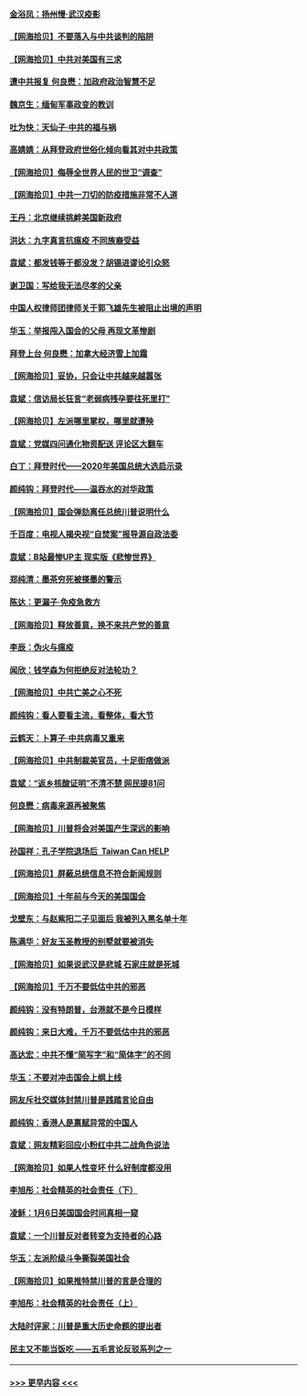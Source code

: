 #### [金浴凤：扬州慢‧武汉疫影](../pages/nsc993/n12737248.md?t=02070651) 
#### [【网海拾贝】不要落入与中共谈判的陷阱](../pages/nsc993/n12735229.md?t=02070651) 
#### [【网海拾贝】中共对美国有三求](../pages/nsc993/n12735197.md?t=02070651) 
#### [遭中共报复 何良懋：加政府政治智慧不足](../pages/nsc993/n12734323.md?t=02070651) 
#### [魏京生：缅甸军事政变的教训](../pages/nsc993/n12732470.md?t=02070651) 
#### [吐为快：天仙子·中共的福与祸](../pages/nsc993/n12732165.md?t=02070651) 
#### [高婧婧：从拜登政府世俗化倾向看其对中共政策](../pages/nsc993/n12730028.md?t=02070651) 
#### [【网海拾贝】侮辱全世界人民的世卫“调查”](../pages/nsc993/n12727884.md?t=02070651) 
#### [【网海拾贝】中共一刀切的防疫措施非常不人道](../pages/nsc993/n12724879.md?t=02070651) 
#### [王丹：北京继续挑衅美国新政府](../pages/nsc993/n12722456.md?t=02070651) 
#### [洪达：九字真言抗瘟疫 不同族裔受益](../pages/nsc993/n12722448.md?t=02070651) 
#### [袁斌：都发钱等于都没发？胡锡进谬论引众怒](../pages/nsc993/n12722393.md?t=02070651) 
#### [谢卫国：写给我无法尽孝的父亲](../pages/nsc993/n12720325.md?t=02070651) 
#### [中国人权律师团律师关于郭飞雄先生被阻止出境的声明](../pages/nsc993/n12720203.md?t=02070651) 
#### [华玉：举报闯入国会的父母 再现文革惨剧](../pages/nsc993/n12719070.md?t=02070651) 
#### [拜登上台 何良懋：加拿大经济雪上加霜](../pages/nsc993/n12718943.md?t=02070651) 
#### [【网海拾贝】妥协，只会让中共越来越嚣张](../pages/nsc993/n12717392.md?t=02070651) 
#### [袁斌：信访局长狂言“老弱病残孕要往死里打”](../pages/nsc993/n12717343.md?t=02070651) 
#### [【网海拾贝】左派哪里掌权，哪里就遭殃](../pages/nsc993/n12715009.md?t=02070651) 
#### [袁斌：党媒四问通化物资配送 评论区大翻车](../pages/nsc993/n12714950.md?t=02070651) 
#### [白丁：拜登时代——2020年美国总统大选启示录](../pages/nsc993/n12714920.md?t=02070651) 
#### [颜纯钩：拜登时代——温吞水的对华政策](../pages/nsc993/n12713245.md?t=02070651) 
#### [【网海拾贝】国会弹劾离任总统川普说明什么](../pages/nsc993/n12712816.md?t=02070651) 
#### [千百度：电视人揭央视“自焚案”报导源自政法委](../pages/nsc993/n12709760.md?t=02070651) 
#### [袁斌：B站最惨UP主 现实版《悲惨世界》](../pages/nsc993/n12709686.md?t=02070651) 
#### [郑纯清：墨茶穷死被搽墨的警示](../pages/nsc993/n12709262.md?t=02070651) 
#### [陈达：更漏子·免疫急救方](../pages/nsc993/n12709244.md?t=02070651) 
#### [【网海拾贝】释放善意，换不来共产党的善意](../pages/nsc993/n12708361.md?t=02070651) 
#### [李辰：伪火与瘟疫](../pages/nsc993/n12707981.md?t=02070651) 
#### [闻欣：钱学森为何拒绝反对法轮功？](../pages/nsc993/n12707407.md?t=02070651) 
#### [【网海拾贝】中共亡美之心不死](../pages/nsc993/n12707621.md?t=02070651) 
#### [颜纯钩：看人要看主流，看整体，看大节](../pages/nsc993/n12707536.md?t=02070651) 
#### [云鹤天：卜算子‧中共病毒又重来](../pages/nsc993/n12707408.md?t=02070651) 
#### [【网海拾贝】中共制裁美官员，十足街痞做派](../pages/nsc993/n12705115.md?t=02070651) 
#### [袁斌：“返乡核酸证明”不清不楚 网民提81问](../pages/nsc993/n12704982.md?t=02070651) 
#### [何良懋：病毒来源再被聚焦](../pages/nsc993/n12704944.md?t=02070651) 
#### [【网海拾贝】川普将会对美国产生深远的影响](../pages/nsc993/n12703045.md?t=02070651) 
#### [孙国祥：孔子学院退场后  Taiwan Can HELP](../pages/nsc993/n12702430.md?t=02070651) 
#### [【网海拾贝】屏蔽总统信息不符合新闻规则](../pages/nsc993/n12699998.md?t=02070651) 
#### [【网海拾贝】十年前与今天的美国国会](../pages/nsc993/n12696993.md?t=02070651) 
#### [戈壁东：与赵紫阳二子见面后 我被列入黑名单十年](../pages/nsc993/n12696215.md?t=02070651) 
#### [陈满华：好友玉圣教授的别墅就要被消失](../pages/nsc993/n12695411.md?t=02070651) 
#### [【网海拾贝】如果说武汉是悲城 石家庄就是死城](../pages/nsc993/n12694589.md?t=02070651) 
#### [【网海拾贝】千万不要低估中共的邪恶](../pages/nsc993/n12692771.md?t=02070651) 
#### [颜纯钩：没有特朗普，台港就不是今日模样](../pages/nsc993/n12692678.md?t=02070651) 
#### [颜纯钩：来日大难，千万不要低估中共的邪恶](../pages/nsc993/n12692080.md?t=02070651) 
#### [高达宏：中共不懂“简写字”和“简体字”的不同](../pages/nsc993/n12692068.md?t=02070651) 
#### [华玉：不要对冲击国会上纲上线](../pages/nsc993/n12689948.md?t=02070651) 
#### [网友斥社交媒体封禁川普是践踏言论自由](../pages/nsc993/n12687482.md?t=02070651) 
#### [颜纯钩：香港人是禀赋异常的中国人](../pages/nsc993/n12685142.md?t=02070651) 
#### [袁斌：网友精彩回应小粉红中共二战角色说法](../pages/nsc993/n12684994.md?t=02070651) 
#### [【网海拾贝】如果人性变坏 什么好制度都没用](../pages/nsc993/n12683000.md?t=02070651) 
#### [李旭彤：社会精英的社会责任（下）](../pages/nsc993/n12680604.md?t=02070651) 
#### [凌稣：1月6日美国国会时间真相一窥](../pages/nsc993/n12682780.md?t=02070651) 
#### [袁斌：一个川普反对者转变为支持者的心路](../pages/nsc993/n12682700.md?t=02070651) 
#### [华玉：左派阶级斗争撕裂美国社会](../pages/nsc993/n12681226.md?t=02070651) 
#### [【网海拾贝】如果推特禁川普的言是合理的](../pages/nsc993/n12681232.md?t=02070651) 
#### [李旭彤：社会精英的社会责任（上）](../pages/nsc993/n12680501.md?t=02070651) 
#### [大陆时评家：川普是重大历史命题的提出者](../pages/nsc993/n12679904.md?t=02070651) 
#### [民主又不能当饭吃 ——五毛言论反驳系列之一](../pages/nsc993/n12679877.md?t=02070651) 

----
#### [ >>> 更早内容 <<< ](../indexes/nsc993-earlier.md)
